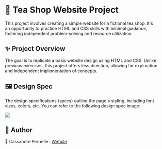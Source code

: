 # 🍵 Tea Shop Website Project

This project involves creating a simple website for a fictional tea shop. It's an opportunity to practice HTML and CSS skills with minimal guidance, fostering independent problem-solving and resource utilization.

## ✨ Project Overview

The goal is to replicate a basic website design using HTML and CSS. Unlike previous exercises, this project offers less direction, allowing for exploration and independent implementation of concepts.

## 🖼️ Design Spec

The design specifications (specs) outline the page's styling, including font sizes, colors, etc. You can refer to the following design spec image:

![](https://i.imgur.com/FeGzyXt.png)

## 👤 Author
🦆 Cassandre Pernelle : [Wefixte](https://github.com/wefixte)
